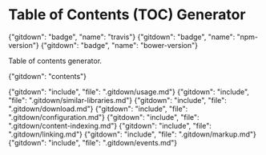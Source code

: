 # Table of Contents (TOC) Generator

{"gitdown": "badge", "name": "travis"}
{"gitdown": "badge", "name": "npm-version"}
{"gitdown": "badge", "name": "bower-version"}

<!--
[![Tweet Button](./.gitdown/tweet-button.png)](https://twitter.com/intent/tweet?text=%23JavaScript%20library%20to%20generate%20table%20of%20contents%20for%20a%20given%20area%20of%20content.&url=https://github.com/gajus/contents&via=kuizinas)
-->

Table of contents generator.

{"gitdown": "contents"}

{"gitdown": "include", "file": ".gitdown/usage.md"}
{"gitdown": "include", "file": ".gitdown/similar-libraries.md"}
{"gitdown": "include", "file": ".gitdown/download.md"}
{"gitdown": "include", "file": ".gitdown/configuration.md"}
{"gitdown": "include", "file": ".gitdown/content-indexing.md"}
{"gitdown": "include", "file": ".gitdown/linking.md"}
{"gitdown": "include", "file": ".gitdown/markup.md"}
{"gitdown": "include", "file": ".gitdown/events.md"}

